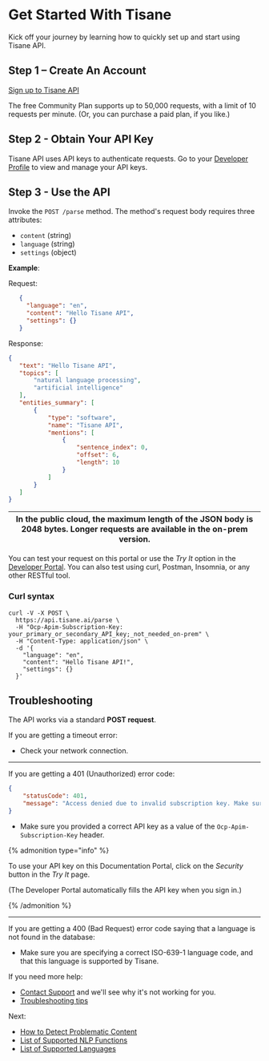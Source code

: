 # Get Started With Tisane
Kick off your journey by learning how to quickly set up and start using Tisane API.

## Step 1 – Create An Account

<a href="https://dev.tisane.ai/signup/" target="_blank">Sign up to Tisane API</a> 

The free Community Plan supports up to 50,000 requests, with a limit of 10 requests per minute. (Or, you can purchase a paid plan, if you like.)

## Step 2 - Obtain Your API Key

Tisane API uses API keys to authenticate requests. Go to your <a href="https://dev.tisane.ai/profile" target="_blank">Developer Profile</a> to view and manage your API keys.

## Step 3 - Use the API

 Invoke the `POST /parse` method. The method's request body requires three attributes:

- `content` (string)
- `language` (string)
- `settings` (object)

**Example**:  

Request:
 ```json
    {
      "language": "en", 
      "content": "Hello Tisane API", 
      "settings": {}
    }
 ```
 Response:
 ```json
 {
	"text": "Hello Tisane API",
	"topics": [
		"natural language processing",
		"artificial intelligence"
	],
	"entities_summary": [
		{
			"type": "software",
			"name": "Tisane API",
			"mentions": [
				{
					"sentence_index": 0,
					"offset": 6,
					"length": 10
				}
			]
		}
	]
}
```

|In the public cloud, the maximum length of the JSON body is 2048 bytes. Longer requests are available in the on-prem version.|
|-----------------------------------------|

You can test your request on this portal or use the _Try It_ option in the <a href="https://dev.tisane.ai/api-details#api=5a3b6668a3511b11cc292655&operation=5a3b7177a3511b11cc29265c" target="_blank">Developer Portal</a>.
You can also test using curl, Postman, Insomnia, or any other RESTful tool.

### Curl syntax 

```curl
curl -V -X POST \
  https://api.tisane.ai/parse \
  -H "Ocp-Apim-Subscription-Key: your_primary_or_secondary_API_key;_not_needed_on-prem" \
  -H "Content-Type: application/json" \
  -d '{
    "language": "en",
    "content": "Hello Tisane API!",
    "settings": {}
  }'
  ```

## Troubleshooting

The API works via a standard **POST request**. 

If you are getting a timeout error:
- Check your network connection.

---

If you are getting a 401 (Unauthorized) error code:
```json
{
	"statusCode": 401,
	"message": "Access denied due to invalid subscription key. Make sure to provide a valid key for an active subscription."
}
```
- Make sure you provided a correct API key as a value of the `Ocp-Apim-Subscription-Key` header. 

{% admonition type="info" %}

To use your API key on this Documentation Portal, click on the _Security_ button in the _Try It_ page.

(The Developer Portal automatically fills the API key when you sign in.)

{% /admonition %}

---

If you are getting a 400 (Bad Request) error code saying that a language is not found in the database:
- Make sure you are specifying a correct ISO-639-1 language code, and that this language is supported by Tisane.

If you need more help:

* [Contact Support](/support/@l10n/ru/support.md) and we'll see why it's not working for you.
* [Troubleshooting tips](/support/@l10n/ru/troubleshooting.md)

Next:

* [How to Detect Problematic Content](/guides/how-tos/@l10n/ru/detectabuse.md)
* [List of Supported NLP Functions](/guides/features/@l10n/ru/functionality.md)
* [List of Supported Languages](/guides/features/@l10n/ru/languages.md)
